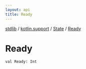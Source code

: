 ```yaml
---
layout: api
title: Ready
---
```

[stdlib](../../index.html) / [kotlin.support](../index.html) / [State](index.html) / [Ready](Ready.html)

# Ready

```
val Ready: Int
```
